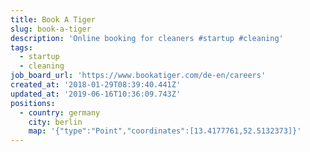 ```yaml
---
title: Book A Tiger
slug: book-a-tiger
description: 'Online booking for cleaners #startup #cleaning'
tags:
  - startup
  - cleaning
job_board_url: 'https://www.bookatiger.com/de-en/careers'
created_at: '2018-01-29T08:39:40.441Z'
updated_at: '2019-06-16T10:36:09.743Z'
positions:
  - country: germany
    city: berlin
    map: '{"type":"Point","coordinates":[13.4177761,52.5132373]}'
---
```


